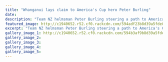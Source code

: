 ```yaml
---
title: "Whanganui lays claim to America's Cup hero Peter Burling"
date: 
description: "Team NZ helmsman Peter Burling steering a path to America's Cup immortality.. Helmsman's mum a high achiever from Whanganui High School..."
featured_image: http://c1940652.r52.cf0.rackcdn.com/594adf23b8d39a5fde00012d/America-Cup-Peter-Burling.jpg
excerpt: "Team NZ helmsman Peter Burling steering a path to America's Cup immortality.. Helmsman's mum a high achiever from Whanganui High School..."
gallery_image_1: http://c1940652.r52.cf0.rackcdn.com/594b3af9b8d39a5fde000161/burlings-family-photo.jpg
gallery_image_2: 
gallery_image_3: 
gallery_image_4: 
gallery_image_5: 
---
```


